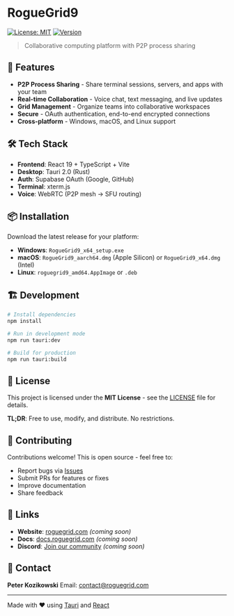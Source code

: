 # RogueGrid9

[![License: MIT](https://img.shields.io/badge/License-MIT-blue.svg)](LICENSE)
[![Version](https://img.shields.io/badge/version-0.1.4-green.svg)](package.json)

> Collaborative computing platform with P2P process sharing

## 🚀 Features

- **P2P Process Sharing** - Share terminal sessions, servers, and apps with your team
- **Real-time Collaboration** - Voice chat, text messaging, and live updates
- **Grid Management** - Organize teams into collaborative workspaces
- **Secure** - OAuth authentication, end-to-end encrypted connections
- **Cross-platform** - Windows, macOS, and Linux support

## 🛠️ Tech Stack

- **Frontend**: React 19 + TypeScript + Vite
- **Desktop**: Tauri 2.0 (Rust)
- **Auth**: Supabase OAuth (Google, GitHub)
- **Terminal**: xterm.js
- **Voice**: WebRTC (P2P mesh → SFU routing)

## 📦 Installation

Download the latest release for your platform:

- **Windows**: `RogueGrid9_x64_setup.exe`
- **macOS**: `RogueGrid9_aarch64.dmg` (Apple Silicon) or `RogueGrid9_x64.dmg` (Intel)
- **Linux**: `roguegrid9_amd64.AppImage` or `.deb`

## 🏗️ Development

```bash
# Install dependencies
npm install

# Run in development mode
npm run tauri:dev

# Build for production
npm run tauri:build
```

## 📝 License

This project is licensed under the **MIT License** - see the [LICENSE](LICENSE) file for details.

**TL;DR**: Free to use, modify, and distribute. No restrictions.

## 🤝 Contributing

Contributions welcome! This is open source - feel free to:
- Report bugs via [Issues](https://github.com/yourusername/roguegrid9/issues)
- Submit PRs for features or fixes
- Improve documentation
- Share feedback

## 🔗 Links

- **Website**: [roguegrid.com](https://roguegrid.com) *(coming soon)*
- **Docs**: [docs.roguegrid.com](https://docs.roguegrid.com) *(coming soon)*
- **Discord**: [Join our community](https://discord.gg/roguegrid) *(coming soon)*

## 📧 Contact

**Peter Kozikowski**
Email: [contact@roguegrid.com](mailto:contact@roguegrid.com)

---

Made with ❤️ using [Tauri](https://tauri.app) and [React](https://react.dev)
